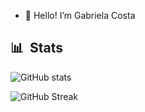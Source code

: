 - 👋 Hello! I’m Gabriela Costa
## 📊 &nbsp;Stats

![GitHub stats](https://github-readme-stats.vercel.app/api?username=gaiascosta&hide=prs,issues&show_icons=true&theme=aura)

![GitHub Streak](https://github-readme-streak-stats.herokuapp.com/?user=gaiascosta&theme=dark&count_private=true&bg_color=0d1116&title_color=ce09ec&text_color=a4aacb&icon_color=007ec6)
